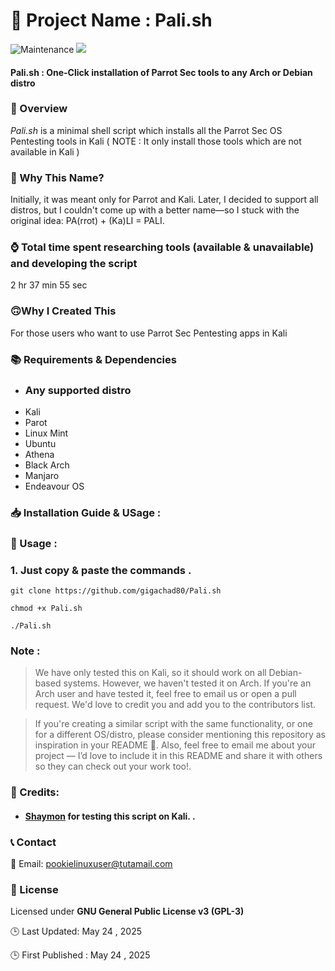 

🚀 Project Name : Pali.sh
===============

![Maintenance](https://img.shields.io/badge/Maintained%3F-yes-purple.svg)
<a href="https://github.com/gigachad80/Pali.sh/issues"><img src="https://img.shields.io/badge/contributions-welcome-brightgreen.svg?style=flat"></a>

#### Pali.sh : One-Click installation of Parrot Sec tools to any Arch or Debian distro

### 📌 Overview


 *_Pali.sh_* is a minimal shell script which installs all the Parrot Sec OS Pentesting tools in Kali ( NOTE : It only install those tools which are not available in Kali )

### 🤔 Why This Name?

Initially, it was meant only for Parrot and Kali. Later, I decided to support all distros, but I couldn't come up with a better name—so I stuck with the original idea: PA(rrot) + (Ka)LI = PALI.


### ⌚ Total time spent researching tools (available & unavailable) and developing the script

 2 hr 37 min 55 sec

### 🙃Why I Created This

For those users who want to use Parrot Sec Pentesting apps in Kali 

### 📚  Requirements & Dependencies

* ### Any supported distro 

- Kali 
- Parot
- Linux Mint
- Ubuntu
- Athena
- Black Arch 
- Manjaro
- Endeavour OS

### 📥 Installation Guide & USage : 
### 🍃 Usage :

### 1. Just copy & paste the commands . 
```
git clone https://github.com/gigachad80/Pali.sh
```

```
chmod +x Pali.sh
```

```
./Pali.sh
```

### Note : 

<div style="color: yellow">

> We have only tested this on Kali, so it should work on all Debian-based systems. However, we haven't tested it on Arch. If you're an Arch user and have tested it, feel free to email us or open a pull request. We'd love to credit you and add you to the contributors list.

</div>

<div style="color: cyan">

> If you're creating a similar script with the same functionality, or one for a different OS/distro, please consider mentioning this repository as inspiration in your README 🥹.
Also, feel free to email me about your project — I’d love to include it in this README and share it with others so they can check out your work too!.

</div>


### 💓 Credits:


* #### [Shaymon](https://github.com/Shaymon-khawas) for testing this script on Kali. . 



### 📞 Contact


 📧 Email: pookielinuxuser@tutamail.com


### 📄 License

Licensed under **GNU General Public License v3 (GPL-3)**

🕒 Last Updated: May 24 , 2025 

🕒 First Published : May 24 ,  2025
